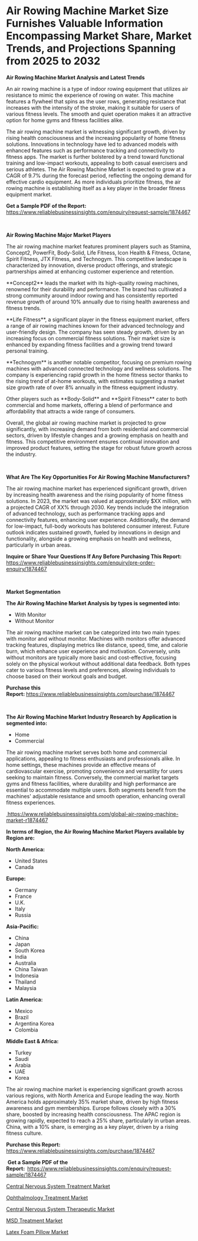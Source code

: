 <p><h1>Air Rowing Machine Market Size Furnishes Valuable Information Encompassing Market Share, Market Trends, and Projections Spanning from 2025 to 2032</h1></p><p><strong>Air Rowing Machine Market Analysis and Latest Trends</strong></p>
<p><p>An air rowing machine is a type of indoor rowing equipment that utilizes air resistance to mimic the experience of rowing on water. This machine features a flywheel that spins as the user rows, generating resistance that increases with the intensity of the stroke, making it suitable for users of various fitness levels. The smooth and quiet operation makes it an attractive option for home gyms and fitness facilities alike.</p><p>The air rowing machine market is witnessing significant growth, driven by rising health consciousness and the increasing popularity of home fitness solutions. Innovations in technology have led to advanced models with enhanced features such as performance tracking and connectivity to fitness apps. The market is further bolstered by a trend toward functional training and low-impact workouts, appealing to both casual exercisers and serious athletes. The Air Rowing Machine Market is expected to grow at a CAGR of 9.7% during the forecast period, reflecting the ongoing demand for effective cardio equipment. As more individuals prioritize fitness, the air rowing machine is establishing itself as a key player in the broader fitness equipment market.</p></p>
<p><strong>Get a Sample PDF of the Report:&nbsp;</strong> <a href="https://www.reliablebusinessinsights.com/enquiry/request-sample/1874467?utm_campaign=3048&utm_medium=2&utm_source=Github&utm_content=ia&utm_term=05042025&utm_id=air-rowing-machine">https://www.reliablebusinessinsights.com/enquiry/request-sample/1874467</a></p>
<p>&nbsp;</p>
<p><strong>Air Rowing Machine Major Market Players</strong></p>
<p><p>The air rowing machine market features prominent players such as Stamina, Concept2, PowerFit, Body-Solid, Life Fitness, Icon Health & Fitness, Octane, Spirit Fitness, JTX Fitness, and Technogym. This competitive landscape is characterized by innovation, diverse product offerings, and strategic partnerships aimed at enhancing customer experience and retention.</p><p>**Concept2** leads the market with its high-quality rowing machines, renowned for their durability and performance. The brand has cultivated a strong community around indoor rowing and has consistently reported revenue growth of around 10% annually due to rising health awareness and fitness trends.</p><p>**Life Fitness**, a significant player in the fitness equipment market, offers a range of air rowing machines known for their advanced technology and user-friendly design. The company has seen steady growth, driven by an increasing focus on commercial fitness solutions. Their market size is enhanced by expanding fitness facilities and a growing trend toward personal training.</p><p>**Technogym** is another notable competitor, focusing on premium rowing machines with advanced connected technology and wellness solutions. The company is experiencing rapid growth in the home fitness sector thanks to the rising trend of at-home workouts, with estimates suggesting a market size growth rate of over 8% annually in the fitness equipment industry.</p><p>Other players such as **Body-Solid** and **Spirit Fitness** cater to both commercial and home markets, offering a blend of performance and affordability that attracts a wide range of consumers.</p><p>Overall, the global air rowing machine market is projected to grow significantly, with increasing demand from both residential and commercial sectors, driven by lifestyle changes and a growing emphasis on health and fitness. This competitive environment ensures continual innovation and improved product features, setting the stage for robust future growth across the industry.</p></p>
<p>&nbsp;</p>
<p><strong>What Are The Key Opportunities For Air Rowing Machine Manufacturers?</strong></p>
<p><p>The air rowing machine market has experienced significant growth, driven by increasing health awareness and the rising popularity of home fitness solutions. In 2023, the market was valued at approximately $XX million, with a projected CAGR of XX% through 2030. Key trends include the integration of advanced technology, such as performance tracking apps and connectivity features, enhancing user experience. Additionally, the demand for low-impact, full-body workouts has bolstered consumer interest. Future outlook indicates sustained growth, fueled by innovations in design and functionality, alongside a growing emphasis on health and wellness, particularly in urban areas.</p></p>
<p><strong>Inquire or Share Your Questions If Any Before Purchasing This Report:</strong> <a href="https://www.reliablebusinessinsights.com/enquiry/pre-order-enquiry/1874467?utm_campaign=3048&utm_medium=2&utm_source=Github&utm_content=ia&utm_term=05042025&utm_id=air-rowing-machine">https://www.reliablebusinessinsights.com/enquiry/pre-order-enquiry/1874467</a></p>
<p>&nbsp;</p>
<p><strong>Market Segmentation</strong></p>
<p><strong>The Air Rowing Machine Market Analysis by types is segmented into:</strong></p>
<p><ul><li>With Monitor</li><li>Without Monitor</li></ul></p>
<p><p>The air rowing machine market can be categorized into two main types: with monitor and without monitor. Machines with monitors offer advanced tracking features, displaying metrics like distance, speed, time, and calorie burn, which enhance user experience and motivation. Conversely, units without monitors are typically more basic and cost-effective, focusing solely on the physical workout without additional data feedback. Both types cater to various fitness levels and preferences, allowing individuals to choose based on their workout goals and budget.</p></p>
<p><strong>Purchase this Report:&nbsp;</strong><a href="https://www.reliablebusinessinsights.com/purchase/1874467?utm_campaign=3048&utm_medium=2&utm_source=Github&utm_content=ia&utm_term=05042025&utm_id=air-rowing-machine">https://www.reliablebusinessinsights.com/purchase/1874467</a></p>
<p>&nbsp;</p>
<p><strong>The Air Rowing Machine Market Industry Research by Application is segmented into:</strong></p>
<p><ul><li>Home</li><li>Commercial</li></ul></p>
<p><p>The air rowing machine market serves both home and commercial applications, appealing to fitness enthusiasts and professionals alike. In home settings, these machines provide an effective means of cardiovascular exercise, promoting convenience and versatility for users seeking to maintain fitness. Conversely, the commercial market targets gyms and fitness facilities, where durability and high performance are essential to accommodate multiple users. Both segments benefit from the machines' adjustable resistance and smooth operation, enhancing overall fitness experiences.</p></p>
<p><a href="https://www.reliablebusinessinsights.com/global-air-rowing-machine-market-r1874467?utm_campaign=3048&utm_medium=2&utm_source=Github&utm_content=ia&utm_term=05042025&utm_id=air-rowing-machine">&nbsp;https://www.reliablebusinessinsights.com/global-air-rowing-machine-market-r1874467</a></p>
<p><strong>In terms of Region, the Air Rowing Machine Market Players available by Region are:</strong></p>
<p>
    <p> <strong> North America: </strong>
        <ul>
            <li>United States</li>
            <li>Canada</li>
        </ul>
        </p> 
    <p> <strong> Europe: </strong>
        <ul>
            <li>Germany</li>
            <li>France</li>
            <li>U.K.</li>
            <li>Italy</li>
            <li>Russia</li>
        </ul>
        </p> 
    <p> <strong> Asia-Pacific: </strong>
        <ul>
            <li>China</li>
            <li>Japan</li>
            <li>South Korea</li>
            <li>India</li>
            <li>Australia</li>
            <li>China Taiwan</li>
            <li>Indonesia</li>
            <li>Thailand</li>
            <li>Malaysia</li>
        </ul>
        </p> 
    <p> <strong> Latin America: </strong>
        <ul>
            <li>Mexico</li>
            <li>Brazil</li>
            <li>Argentina Korea</li>
            <li>Colombia</li>
        </ul>
        </p> 
    <p> <strong> Middle East & Africa: </strong>
        <ul>
            <li>Turkey</li>
            <li>Saudi</li>
            <li>Arabia</li>
            <li>UAE</li>
            <li>Korea</li>
        </ul>
    </p>
    </p>
<p><p>The air rowing machine market is experiencing significant growth across various regions, with North America and Europe leading the way. North America holds approximately 35% market share, driven by high fitness awareness and gym memberships. Europe follows closely with a 30% share, boosted by increasing health consciousness. The APAC region is growing rapidly, expected to reach a 25% share, particularly in urban areas. China, with a 10% share, is emerging as a key player, driven by a rising fitness culture.</p></p>
<p><strong>Purchase this Report: </strong><a href="https://www.reliablebusinessinsights.com/purchase/1874467?utm_campaign=3048&utm_medium=2&utm_source=Github&utm_content=ia&utm_term=05042025&utm_id=air-rowing-machine">https://www.reliablebusinessinsights.com/purchase/1874467</a></p>
<p>&nbsp;<strong>Get a Sample PDF of the Report:&nbsp;&nbsp;</strong><a href="https://www.reliablebusinessinsights.com/enquiry/request-sample/1874467?utm_campaign=3048&utm_medium=2&utm_source=Github&utm_content=ia&utm_term=05042025&utm_id=air-rowing-machine">https://www.reliablebusinessinsights.com/enquiry/request-sample/1874467</a></p>
<p><strong></strong></p>
<p><p><a href="https://www.linkedin.com/pulse/based-recent-analysis-central-nervous-system-treatment-market-upwaf?utm_campaign=3048&utm_medium=2&utm_source=Github&utm_content=ia&utm_term=05042025&utm_id=air-rowing-machine">Central Nervous System Treatment Market</a></p><p><a href="https://www.linkedin.com/pulse/ophthalmology-treatment-market-insight-financial-status-5bdjf?utm_campaign=3048&utm_medium=2&utm_source=Github&utm_content=ia&utm_term=05042025&utm_id=air-rowing-machine">Ophthalmology Treatment Market</a></p><p><a href="https://www.linkedin.com/pulse/central-nervous-system-therapeutic-market-research-report-business-nqdhf?utm_campaign=3048&utm_medium=2&utm_source=Github&utm_content=ia&utm_term=05042025&utm_id=air-rowing-machine">Central Nervous System Therapeutic Market</a></p><p><a href="https://www.linkedin.com/pulse/msd-treatment-market-from-20252032-in-depth-quantitative-vmfbf?utm_campaign=3048&utm_medium=2&utm_source=Github&utm_content=ia&utm_term=05042025&utm_id=air-rowing-machine">MSD Treatment Market</a></p><p><a href="https://github.com/lizonbochil23/Market-Research-Report-List-1/blob/main/latex-foam-pillow-market.md?utm_campaign=3048&utm_medium=2&utm_source=Github&utm_content=ia&utm_term=05042025&utm_id=air-rowing-machine">Latex Foam Pillow Market</a></p></p>